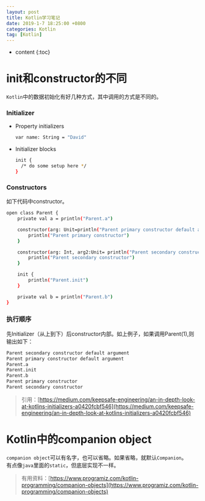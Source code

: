 ```yaml
---
layout: post
title: Kotlin学习笔记
date: 2019-1-7 18:25:00 +0800
categories: Kotlin
tag: [Kotlin]
---
```


* content
{:toc}


init和constructor的不同
====================================
`Kotlin`中的数据初始化有好几种方式，其中调用的方式是不同的。  
### Initializer
* Property initializers
  ```bash
  var name: String = "David"
  ```
* Initializer blocks
  ```bash
  init {
    /* do some setup here */
  }
  ```
### Constructors
如下代码中constructor。
```bash
open class Parent {
    private val a = println("Parent.a")

    constructor(arg: Unit=println("Parent primary constructor default argument")) {
        println("Parent primary constructor")
    }

    constructor(arg: Int, arg2:Unit= println("Parent secondary constructor default argument")): this() {
        println("Parent secondary constructor")
    }

    init {
        println("Parent.init")
    }

    private val b = println("Parent.b")
}
```
### 执行顺序
先Initializer（从上到下）后constructor内部。如上例子，如果调用Parent(1),则输出如下：  
```bash
Parent secondary constructor default argument  
Parent primary constructor default argument  
Parent.a  
Parent.init  
Parent.b   
Parent primary constructor  
Parent secondary constructor  
```
>引用：[https://medium.com/keepsafe-engineering/an-in-depth-look-at-kotlins-initializers-a0420fcbf546](https://medium.com/keepsafe-engineering/an-in-depth-look-at-kotlins-initializers-a0420fcbf546)


Kotlin中的companion object
====================================
`companion object`可以有名字，也可以省略。如果省略，就默认`Companion`。  
有点像`java`里面的`static`，但底层实现不一样。  
>有用资料：[https://www.programiz.com/kotlin-programming/companion-objects](https://www.programiz.com/kotlin-programming/companion-objects)
